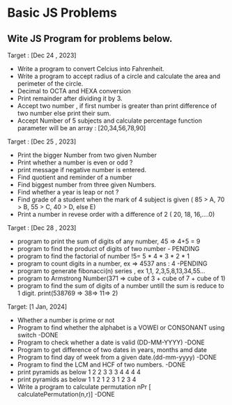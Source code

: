 # Basic JS Problems

## Wite JS Program for problems below.

Target : [Dec 24 , 2023]
- Write a program to convert Celcius into Fahrenheit.
- Write a program to accept radius of a circle and calculate the area and perimeter of the circle.
-  Decimal to OCTA and HEXA conversion
-  Print remainder after  dividing it by 3.
-  Accept two number , if first number is greater than print difference of two number else print their sum.
-  Accept Number of 5 subjects and calculate percentage
    function parameter will be an array : [20,34,56,78,90]

Target : [Dec 25 , 2023]
- Print the bigger Number from two given Number
- Print whether a number is even or odd ?
- print message if negative number is entered.
- Find quotient and reminder of a number
- Find biggest number from three given Numbers. 
- Find whether a year is leap or not ?  
- Find grade of a student when the mark of 4 subject is given ( 85 > A, 70 > B, 55 > C, 40 > D, else E) 
- Print a number in revese order with a difference of 2
  ( 20, 18, 16,....0)

Target : [Dec 28 , 2023]

- program to print the sum of digits of any number,  45 => 4+5 = 9
- program to find the product of digits of two number   - PENDING
- program to find the factorial of number !5= 5 * 4 * 3 * 2 * 1
- program to count digits in a number, ex => 4537  ans : 4   -PENDING
- program to generate fibonacci(n) series , ex  1,1, 2,3,5,8,13,34,55...
- program to Armstrong Number(371 => cube of 3 + cube of 7 + cube of 1)
- program to find the sum of digits of a number untill the sum is reduce to 1 digit. print(538769 => 38=> 11=> 2)

Target: [1 Jan, 2024]

- Whether a number is prime or not
- Program to find whether the alphabet is a VOWEl or CONSONANT using switch  -DONE
- Program to check whether a date is valid (DD-MM-YYYY)                      -DONE
- Program to get difference of two dates in years, months amd date
- Program to find day of week from a given date.(dd-mm-yyyy)                 -DONE
- Program to find the LCM and HCF of two numbers.                            -DONE
-  print pyramids as below
   1
   2 2
   3 3 3
   4 4 4 4
- print pyramids as below
   1
   1 2
   1 2 3
   1 2 3 4
-  Write a program to calculate permutation nPr [ calculatePermutation(n,r)]  -DONE